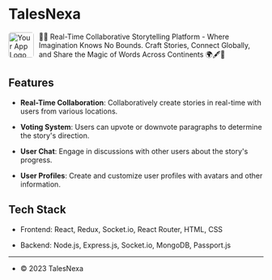 # TalesNexa

<div>
  <img src="https://drive.google.com/uc?export=view&id=1K0MeqVmWf9_UQjmZVk7iMSCr874Ydtat" alt="Your App Logo" width="50" style="border-radius: 5px; float: left; margin-right: 10px;">
  📖🌐 Real-Time Collaborative Storytelling Platform - Where Imagination Knows No Bounds. Craft Stories, Connect Globally, and Share the Magic of Words Across Continents 🌍🖋️🌟
  
  <div style="clear: left;"></div> <!-- Clear the float -->
</div>


## Features

- **Real-Time Collaboration**: Collaboratively create stories in real-time with users from various locations.

- **Voting System**: Users can upvote or downvote paragraphs to determine the story's direction.

- **User Chat**: Engage in discussions with other users about the story's progress.

- **User Profiles**: Create and customize user profiles with avatars and other information.

## Tech Stack

- Frontend: React, Redux, Socket.io, React Router, HTML, CSS

- Backend: Node.js, Express.js, Socket.io, MongoDB, Passport.js



---

- © 2023 TalesNexa